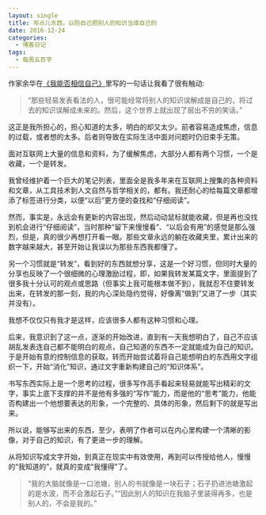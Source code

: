 ```yaml
---
layout: single
title: 写点儿东西，以防自己把别人的知识当成自己的
date: 2016-12-24
categories:
  - 博客日记
tags:
  - 每周五百字
--- 
```

作家余华在[《我能否相信自己》](https://www.douban.com/group/topic/38345927/)里写的一句话让我看了很有触动:
> “那些轻易发表看法的人，很可能经常将别人的知识误解成是自己的，将过去的知识误解成未来的。然后，这个世界上就出现了层出不穷的笑话。”

这正是我所担心的，担心知道的太多，明白的却又太少。前者容易造成焦虑，信息的过载，或者想的太多。后者则导致在实际生活中面对问题时仍旧束手无策。

面对互联网上大量的信息和资料，为了缓解焦虑，大部分人都有两个习惯，一个是收藏，一个是转发。

我曾经维护着一个巨大的笔记列表，里面全是我多年来在互联网上搜集的各种资料和文章，从工具技术到人文自然与哲学相关的，都有。我还耐心的给每篇文章都增添了标签进行分类，以便“以后”更方便的查找和“仔细阅读”。

然而，事实是，永远会有更新的内容出现，然后动动鼠标就能收藏，但是再也没找到机会进行“仔细阅读”，当时那种“留下来慢慢看”、“以后会有用”的感觉是那么强烈，但是，真的很少再想打开看一眼。那些文章永远的躺在收藏夹里，累计出来的数字越来越大，甚至开始让我误以为那些东西我都懂了。

另一个习惯就是“转发”，看到好的东西就想分享，这是一个好习惯，但同时大量的分享也反映了一个很细微的心理激励过程，即，如果我转发某篇文字，里面提到了很多我十分认可的观点或思路（但事实上我可能根本做不到），我就忍不住要转发出来，在转发的那一刻，我的内心深处隐约觉得，好像离“做到”又进了一步（其实并没有）。

我想不仅仅只有我才是这样，应该很多人都有这种习惯和心理。

后来，我意识到了这一点，逐渐的开始改进，直到有一天我想明白了，自己不应该胡乱发表连自己都不能明白的观点，自己知道的东西不一定就能成为自己的知识。于是开始有意的控制信息的获取，转而开始尝试着将自己能想明白的东西用文字组织一下，开始“消化”知识，通过文字重新构建自己的“知识体系”。

书写东西实际上是一个思考的过程，很多写作高手看起来轻易就能写出精彩的文字，事实上底下支撑的并不是他有多强的“写作”能力，而是他的“思考”能力，他能否构建出一个他想要表达的形象，一个完整的、具体的形象，然后剩下的就是写出来。

所以说，能够写出来的东西，至少，表明了作者可以在内心里构建一个清晰的影像，对于自己的知识，有了更进一步的理解。

从将知识写成文字开始，到真正在现实中有效使用，再到可以传授给他人，慢慢的“我知道的”，就真的变成“我懂得”了。

> “我的大脑就像是一口池塘，别人的书就像是一块石子；石子扔进池塘激起的是水波，而不会激起石子。”“因此别人的知识在我脑子里装得再多，也是别人的，不会是我的。”
